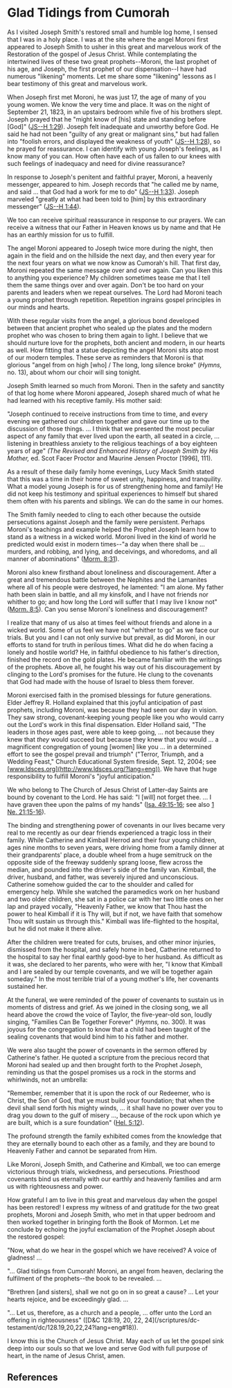 # Glad Tidings from Cumorah

As I visited Joseph Smith's restored small and humble log home, I sensed that
I was in a holy place. I was at the site where the angel Moroni first appeared
to Joseph Smith to usher in this great and marvelous work of the Restoration
of the gospel of Jesus Christ. While contemplating the intertwined lives of
these two great prophets--Moroni, the last prophet of his age, and Joseph, the
first prophet of our dispensation--I have had numerous "likening" moments. Let
me share some "likening" lessons as I bear testimony of this great and
marvelous work.

When Joseph first met Moroni, he was just 17, the age of many of you young
women. We know the very time and place. It was on the night of September 21,
1823, in an upstairs bedroom while five of his brothers slept. Joseph prayed
that he "might know of [his] state and standing before [God]" ([JS--H
1:29](/scriptures/pgp/js-h/1.29?lang=eng#28)). Joseph felt inadequate and
unworthy before God. He said he had not been "guilty of any great or malignant
sins," but had fallen into "foolish errors, and displayed the weakness of
youth" ([JS--H 1:28](/scriptures/pgp/js-h/1.28?lang=eng#27)), so he prayed for
reassurance. I can identify with young Joseph's feelings, as I know many of
you can. How often have each of us fallen to our knees with such feelings of
inadequacy and need for divine reassurance?

In response to Joseph's penitent and faithful prayer, Moroni, a heavenly
messenger, appeared to him. Joseph records that "he called me by name, and
said ... that God had a work for me to do" ([JS--H
1:33](/scriptures/pgp/js-h/1.33?lang=eng#32)). Joseph marveled "greatly at
what had been told to [him] by this extraordinary messenger" ([JS--H
1:44](/scriptures/pgp/js-h/1.44?lang=eng#43)).

We too can receive spiritual reassurance in response to our prayers. We can
receive a witness that our Father in Heaven knows us by name and that He has
an earthly mission for us to fulfill.

The angel Moroni appeared to Joseph twice more during the night, then again in
the field and on the hillside the next day, and then every year for the next
four years on what we now know as Cumorah's hill. That first day, Moroni
repeated the same message over and over again. Can you liken this to anything
you experience? My children sometimes tease me that I tell them the same
things over and over again. Don't be too hard on your parents and leaders when
we repeat ourselves. The Lord had Moroni teach a young prophet through
repetition. Repetition ingrains gospel principles in our minds and hearts.

With these regular visits from the angel, a glorious bond developed between
that ancient prophet who sealed up the plates and the modern prophet who was
chosen to bring them again to light. I believe that we should nurture love for
the prophets, both ancient and modern, in our hearts as well. How fitting that
a statue depicting the angel Moroni sits atop most of our modern temples.
These serve as reminders that Moroni is that glorious "angel from on high
[who] / The long, long silence broke" (_Hymns,_ no. 13), about whom our choir
will sing tonight.

Joseph Smith learned so much from Moroni. Then in the safety and sanctity of
that log home where Moroni appeared, Joseph shared much of what he had learned
with his receptive family. His mother said:

"Joseph continued to receive instructions from time to time, and every evening
we gathered our children together and gave our time up to the discussion of
those things. ... I think that we presented the most peculiar aspect of any
family that ever lived upon the earth, all seated in a circle, ... listening in
breathless anxiety to the religious teachings of a boy eighteen years of age"
_(The Revised and Enhanced History of Joseph Smith by His Mother,_ ed. Scot
Facer Proctor and Maurine Jensen Proctor [1996], 111).

As a result of these daily family home evenings, Lucy Mack Smith stated that
this was a time in their home of sweet unity, happiness, and tranquility. What
a model young Joseph is for us of strengthening home and family! He did not
keep his testimony and spiritual experiences to himself but shared them often
with his parents and siblings. We can do the same in our homes.

The Smith family needed to cling to each other because the outside
persecutions against Joseph and the family were persistent. Perhaps Moroni's
teachings and example helped the Prophet Joseph learn how to stand as a
witness in a wicked world. Moroni lived in the kind of world he predicted
would exist in modern times--"a day when there shall be ... murders, and
robbing, and lying, and deceivings, and whoredoms, and all manner of
abominations" ([Morm. 8:31](/scriptures/bofm/morm/8.31?lang=eng#30)).

Moroni also knew firsthand about loneliness and discouragement. After a great
and tremendous battle between the Nephites and the Lamanites where all of his
people were destroyed, he lamented: "I am alone. My father hath been slain in
battle, and all my kinsfolk, and I have not friends nor whither to go; and how
long the Lord will suffer that I may live I know not" ([Morm.
8:5](/scriptures/bofm/morm/8.5?lang=eng#4)). Can you sense Moroni's loneliness
and discouragement?

I realize that many of us also at times feel without friends and alone in a
wicked world. Some of us feel we have not "whither to go" as we face our
trials. But you and I can not only survive but prevail, as did Moroni, in our
efforts to stand for truth in perilous times. What did he do when facing a
lonely and hostile world? He, in faithful obedience to his father's direction,
finished the record on the gold plates. He became familiar with the writings
of the prophets. Above all, he fought his way out of his discouragement by
clinging to the Lord's promises for the future. He clung to the covenants that
God had made with the house of Israel to bless them forever.

Moroni exercised faith in the promised blessings for future generations. Elder
Jeffrey R. Holland explained that this joyful anticipation of past prophets,
including Moroni, was because they had seen our day in vision. They saw
strong, covenant-keeping young people like you who would carry out the Lord's
work in this final dispensation. Elder Holland said, "The leaders in those
ages past, were able to keep going, ... not because they knew that _they_ would
succeed but because they knew that _you_ would ... a magnificent congregation of
young [women] like you ... in a determined effort to see the gospel prevail and
triumph" ("Terror, Triumph, and a Wedding Feast," Church Educational System
fireside, Sept. 12, 2004; see
[www.ldsces.org](http://www.ldsces.org/?lang=eng)). We have that huge
responsibility to fulfill Moroni's "joyful anticipation."

We who belong to The Church of Jesus Christ of Latter-day Saints are bound by
covenant to the Lord. He has said: "I [will] not forget thee. ... I have graven
thee upon the palms of my hands" ([Isa.
49:15-16](/scriptures/ot/isa/49.15-16?lang=eng#14); see also [1 Ne.
21:15-16](/scriptures/bofm/1-ne/21.15-16?lang=eng#14)).

The binding and strengthening power of covenants in our lives became very real
to me recently as our dear friends experienced a tragic loss in their family.
While Catherine and Kimball Herrod and their four young children, ages nine
months to seven years, were driving home from a family dinner at their
grandparents' place, a double wheel from a huge semitruck on the opposite side
of the freeway suddenly sprang loose, flew across the median, and pounded into
the driver's side of the family van. Kimball, the driver, husband, and father,
was severely injured and unconscious. Catherine somehow guided the car to the
shoulder and called for emergency help. While she watched the paramedics work
on her husband and two older children, she sat in a police car with her two
little ones on her lap and prayed vocally, "Heavenly Father, we know that Thou
hast the power to heal Kimball if it is Thy will, but if not, we have faith
that somehow Thou wilt sustain us through this." Kimball was life-flighted to
the hospital, but he did not make it there alive.

After the children were treated for cuts, bruises, and other minor injuries,
dismissed from the hospital, and safely home in bed, Catherine returned to the
hospital to say her final earthly good-bye to her husband. As difficult as it
was, she declared to her parents, who were with her, "I know that Kimball and
I are sealed by our temple covenants, and we will be together again someday."
In the most terrible trial of a young mother's life, her covenants sustained
her.

At the funeral, we were reminded of the power of covenants to sustain us in
moments of distress and grief. As we joined in the closing song, we all heard
above the crowd the voice of Taylor, the five-year-old son, loudly singing,
"Families Can Be Together Forever" (_Hymns,_ no. 300). It was joyous for the
congregation to know that a child had been taught of the sealing covenants
that would bind him to his father and mother.

We were also taught the power of covenants in the sermon offered by
Catherine's father. He quoted a scripture from the precious record that Moroni
had sealed up and then brought forth to the Prophet Joseph, reminding us that
the gospel promises us a rock in the storms and whirlwinds, not an umbrella:

"Remember, remember that it is upon the rock of our Redeemer, who is Christ,
the Son of God, that ye must build your foundation; that when the devil shall
send forth his mighty winds, ... it shall have no power over you to drag you
down to the gulf of misery ..., because of the rock upon which ye are built,
which is a sure foundation" ([Hel.
5:12](/scriptures/bofm/hel/5.12?lang=eng#11)).

The profound strength the family exhibited comes from the knowledge that they
are eternally bound to each other as a family, and they are bound to Heavenly
Father and cannot be separated from Him.

Like Moroni, Joseph Smith, and Catherine and Kimball, we too can emerge
victorious through trials, wickedness, and persecutions. Priesthood covenants
bind us eternally with our earthly and heavenly families and arm us with
righteousness and power.

How grateful I am to live in this great and marvelous day when the gospel has
been restored! I express my witness of and gratitude for the two great
prophets, Moroni and Joseph Smith, who met in that upper bedroom and then
worked together in bringing forth the Book of Mormon. Let me conclude by
echoing the joyful exclamation of the Prophet Joseph about the restored
gospel:

"Now, what do we hear in the gospel which we have received? A voice of
gladness! ...

"... Glad tidings from Cumorah! Moroni, an angel from heaven, declaring the
fulfilment of the prophets--the book to be revealed. ...

"Brethren [and sisters], shall we not go on in so great a cause? ... Let your
hearts rejoice, and be exceedingly glad. ...

"... Let us, therefore, as a church and a people, ... offer unto the Lord an
offering in righteousness" ([D&amp;C 128:19, 20, 22, 24](/scriptures/dc-
testament/dc/128.19,20,22,24?lang=eng#18)).

I know this is the Church of Jesus Christ. May each of us let the gospel sink
deep into our souls so that we love and serve God with full purpose of heart,
in the name of Jesus Christ, amen.

## References

